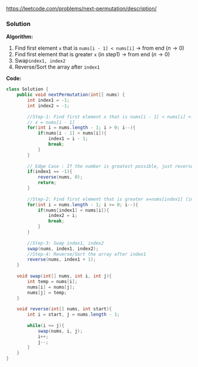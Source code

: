 https://leetcode.com/problems/next-permutation/description/

### Solution

**Algorithm:**

1. Find first element `x` that is `nums[i - 1] < nums[i]` $\to$  from end ($n \to 0$)
2. Find first element that is greater `x` (in step1) $\to$  from end ($n \to 0$)
3. Swap`index1, index2`
4. Reverse/Sort the array after `index1`

**Code:**

```java
class Solution {
    public void nextPermutation(int[] nums) {
        int index1 = -1;
        int index2 = -1;
        
        //Step-1: Find first element x that is nums[i - 1] < nums[i] <-- from end (n - 1 --> 0)
        // x = nums[i - 1]
        for(int i = nums.length - 1; i > 0; i--){
            if(nums[i - 1] < nums[i]){
                index1 = i - 1;
                break;
            }
        }
        
        // Edge Case : If the number is greatest possible, just reverse 
        if(index1 == -1){
            reverse(nums, 0);
            return;
        }
        
        //Step-2: Find first element that is greater x=nums[index1] (in step1) - from end 
        for(int i = nums.length - 1; i >= 0; i--){
            if(nums[index1] < nums[i]){
                index2 = i;
                break;
            }
        }
        
        //Step-3: Swap index1, index2
        swap(nums, index1, index2);
        //Step-4: Reverse/Sort the array after index1
        reverse(nums, index1 + 1);
    }
    
    void swap(int[] nums, int i, int j){
        int temp = nums[i];
        nums[i] = nums[j];
        nums[j] = temp;
    }
    
    void reverse(int[] nums, int start){
        int i = start, j = nums.length - 1;
        
        while(i <= j){
            swap(nums, i, j);
            i++; 
            j--;
        }
    }
}

```